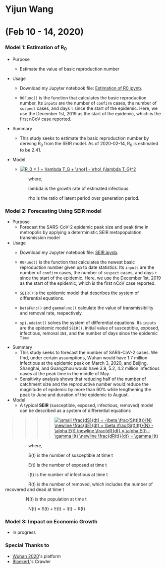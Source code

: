 # Yijun Wang 
# (Feb 10 - 14, 2020)
### Model 1: Estimation of R<sub>0</sub>
- Purpose
  * Estimate the value of basic reproduction number
- Usage
  * Download my Jupyter notebook file: [Estimation of R0.ipynb](https://github.com/yijunwang0805/YijunWang/blob/master/Estimation%20of%20R0_Yijun/Estimation%20of%20R0.ipynb).
  
  * ```R0Func()``` is the function that calculates the basic reproduction number. Its ```inputs``` are the number of ```confirm``` cases, the number of ```suspect``` cases, and days ```t``` since the start of the epidemic. Here, we use the December 1st, 2019 as the start of the epidemic, which is the first nCoV case reported. 

- Summary
  * This study seeks to estimate the basic reproduction number by deriving R<sub>0</sub> from the SEIR model. As of 2020-02-14, R<sub>0</sub> is estimated to be 2.41.
- Model
  * <a href="https://www.codecogs.com/eqnedit.php?latex=R_0&space;=&space;1&space;&plus;&space;\lambda&space;T_G&space;&plus;&space;\rho(1&space;-&space;\rho)&space;(\lambda&space;T_G)^2" target="_blank"><img src="https://latex.codecogs.com/gif.latex?R_0&space;=&space;1&space;&plus;&space;\lambda&space;T_G&space;&plus;&space;\rho(1&space;-&space;\rho)&space;(\lambda&space;T_G)^2" title="R_0 = 1 + \lambda T_G + \rho(1 - \rho) (\lambda T_G)^2" /></a>
  
&nbsp;&nbsp;&nbsp;&nbsp;&nbsp;&nbsp;&nbsp;&nbsp;&nbsp;&nbsp;&nbsp;&nbsp;&nbsp;&nbsp;&nbsp;&nbsp;&nbsp;&nbsp; where,

&nbsp;&nbsp;&nbsp;&nbsp;&nbsp;&nbsp;&nbsp;&nbsp;&nbsp;&nbsp;&nbsp;&nbsp;&nbsp;&nbsp;&nbsp;&nbsp;&nbsp;&nbsp;  lambda is the growth rate of estimated infectious

&nbsp;&nbsp;&nbsp;&nbsp;&nbsp;&nbsp;&nbsp;&nbsp;&nbsp;&nbsp;&nbsp;&nbsp;&nbsp;&nbsp;&nbsp;&nbsp;&nbsp;&nbsp;  rho is the ratio of latent period over generation period.
  
### Model 2: Forecasting Using SEIR model
- Purpose
  * Forecast the SARS-CoV-2 epidemic peak size and peak time in metropolis by applying a deterministic SEIR metapopulation transmission model
- Usage
  * Download my Jupyter notebook file: [SEIR.ipynb](https://github.com/yijunwang0805/YijunWang/blob/master/SEIR%20Forecast_Yijun%20Wang%20%26%20Owen%20Xu/SEIR.ipynb).
  
  * ```R0Func()``` is the function that calculates the newest basic reproduction number given up to date statistics. Its ```inputs``` are the number of ```confirm``` cases, the number of ```suspect``` cases, and days ```t``` since the start of the epidemic. Here, we use the December 1st, 2019 as the start of the epidemic, which is the first nCoV case reported. 
  * ```SEIR()``` is the epidemic model that describes the system of differential equations.
  * ```betaFunc()``` and ```gammaFunc()``` calculate the value of transmissibility and removal rate, respectively.
  * ```spi.odeint()``` solves the system of differential equations. Its ```inputs``` are the epidemic model ```SEIR()```, initial value of susceptible, exposed, infectious, removal ```INI```, and the number of days since the epidemic ```Time```
- Summary
  * This study seeks to forecast the number of SARS-CoV-2 cases. We find, under certain assumptions, Wuhan would have 1.7 million infectious at the epidemic peak on March 3, 2020, and Beijing, Shanghai, and Guangzhou would have 3.9, 5.2, 4.2 million infectious cases at the peak time in the middle of May. 
  * Sensitivity analysis shows that reducing half of the number of catchment size and the reproductive number would reduce the magnitude of epidemic by more than 60% while lengthening the peak to June and duration of the epidemic to August.
- Model
  * A typical **SEIR** (susceptible, exposed, infectious, removed) model can be described as a system of differential equations

>>>>  <a href="https://www.codecogs.com/eqnedit.php?latex=\small&space;\frac{dS}{dt}&space;=&space;-\beta&space;frac{S(t)I(t)}{N}&space;\newline&space;\frac{dE}{dt}&space;=&space;\beta&space;\frac{S(t)I(t)}{N}&space;-&space;\alpha&space;E(t)&space;\newline&space;\frac{dI}{dt}&space;=&space;\alpha&space;E(t)&space;-&space;\gamma&space;I(t)&space;\newline&space;\frac{dR(t)}{dt}&space;=&space;\gamma&space;I(t)" target="_blank"><img src="https://latex.codecogs.com/gif.latex?\small&space;\frac{dS}{dt}&space;=&space;-\beta&space;\frac{S(t)I(t)}{N}&space;\newline&space;\frac{dE}{dt}&space;=&space;\beta&space;\frac{S(t)I(t)}{N}&space;-&space;\alpha&space;E(t)&space;\newline&space;\frac{dI}{dt}&space;=&space;\alpha&space;E(t)&space;-&space;\gamma&space;I(t)&space;\newline&space;\frac{dR(t)}{dt}&space;=&space;\gamma&space;I(t)" title="\small \frac{dS}{dt} = -\beta \frac{S(t)I(t)}{N} \newline \frac{dE}{dt} = \beta \frac{S(t)I(t)}{N} - \alpha E(t) \newline \frac{dI}{dt} = \alpha E(t) - \gamma I(t) \newline \frac{dR(t)}{dt} = \gamma I(t)" /></a>

   &nbsp;&nbsp;&nbsp;&nbsp;&nbsp;&nbsp;&nbsp;&nbsp;&nbsp;&nbsp;&nbsp;&nbsp;&nbsp;&nbsp;&nbsp;&nbsp;&nbsp;&nbsp; where,
   
   &nbsp;&nbsp;&nbsp;&nbsp;&nbsp;&nbsp;&nbsp;&nbsp;&nbsp;&nbsp;&nbsp;&nbsp;&nbsp;&nbsp;&nbsp;&nbsp;&nbsp;&nbsp; S(t) is the number of susceptible at time t

   &nbsp;&nbsp;&nbsp;&nbsp;&nbsp;&nbsp;&nbsp;&nbsp;&nbsp;&nbsp;&nbsp;&nbsp;&nbsp;&nbsp;&nbsp;&nbsp;&nbsp;&nbsp; E(t) is the number of exposed at time t

   &nbsp;&nbsp;&nbsp;&nbsp;&nbsp;&nbsp;&nbsp;&nbsp;&nbsp;&nbsp;&nbsp;&nbsp;&nbsp;&nbsp;&nbsp;&nbsp;&nbsp;&nbsp; I(t) is the number of infectious at time t

   &nbsp;&nbsp;&nbsp;&nbsp;&nbsp;&nbsp;&nbsp;&nbsp;&nbsp;&nbsp;&nbsp;&nbsp;&nbsp;&nbsp;&nbsp;&nbsp;&nbsp;&nbsp; R(t) is the number of removed, which includes the number of recovered and dead at time t

   &nbsp;&nbsp;&nbsp;&nbsp;&nbsp;&nbsp;&nbsp;&nbsp;&nbsp;&nbsp;&nbsp;&nbsp;&nbsp;&nbsp;&nbsp;&nbsp; N(t) is the population at time t

   &nbsp;&nbsp;&nbsp;&nbsp;&nbsp;&nbsp;&nbsp;&nbsp;&nbsp;&nbsp;&nbsp;&nbsp;&nbsp;&nbsp;&nbsp;&nbsp;&nbsp;&nbsp; N(t) = S(t) + E(t) + I(t) + R(t)

### Model 3: Impact on Economic Growth
- In progress


### Special Thanks to 
- [Wuhan 2020](https://wh.opensource-service.cn/#/)'s platform
- [BlankerL](https://github.com/BlankerL/DXY-COVID-19-Crawler)'s Crawler
